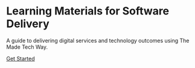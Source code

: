 # Learning Materials for Software Delivery

A guide to delivering digital services and technology outcomes using The Made Tech Way.

[Get Started](https://learn.madetech.com)
